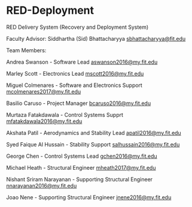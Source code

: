 # RED-Deployment

RED Delivery System
(Recovery and Deployment System)

Faculty Advisor: Siddhartha (Sid) Bhattacharyya sbhattacharyya@fit.edu



Team Members:

Andrea Swanson - Software Lead
aswanson2016@my.fit.edu

Marley Scott - Electronics Lead
mscott2016@my.fit.edu

Miguel Colmenares - Software and Electronics Support
mcolmenares2017@my.fit.edu

Basilio Caruso - Project Manager
bcaruso2016@my.fit.edu

Murtaza Fatakdawala - Control Systems Supprt
mfatakdawala2016@my.fit.edu

Akshata Patil - Aerodynamics and Stability Lead
apatil2016@my.fit.edu

Syed Faique Al Hussain - Stability Support
salhussain2016@my.fit.edu

George Chen - Control Systems Lead
gchen2016@my.fit.edu

Michael Heath - Structural Engineer
mheath2017@my.fit.edu

Nishant Sriram Narayanan - Supporting Structural Engineer
nnarayanan2016@my.fit.edu

Joao Nene - Supporting Structural Engineer
jnene2016@my.fit.edu
